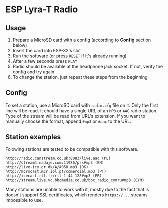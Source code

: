 # ESP Lyra-T Radio
## Usage
1. Prepare a MicroSD card with a config (according to **Config** section below)
1. Insert the card into ESP-32's slot
1. Run the software (or press `RESET` if it's already running)
1. After a few seconds press `PLAY`
1. Radio should be available at the headphone jack socket. If not, verify the config and try again
1. To change the station, just repeat these steps from the beginning

## Config
To set a station, use a MicroSD card with `radio.cfg` file on it. Only the first line will be read. It chould have a single URL of an `MP3` or `AAC` radio station. Type of the stream will be read from URL's extension. If you want to manually choose the format, append `#mp3` or `#aac` to the URL.

## Station examples
Folowing stations are tested to be compatible with this software.
```
http://radio.canstream.co.uk:8083/live.aac (PL)
http://stream4.nadaje.com:11986/prs#mp3 (EN)
http://live-icy.dr.dk/A/A05H.mp3 (DK)
http://mcrscast.mcr.iol.pt/comercial.mp3 (PT)
http://icecast.rtl.fr/rtl-1-44-128#mp3 (FR)
http://stream.live.vc.bbcmedia.co.uk/bbc_radio_cymru#mp3 (CYM)
```
Many stations are unable to work with it, mostly due to the fact that is doesn't support SSL certificates, which renders `https://...` streams impossible to use.
